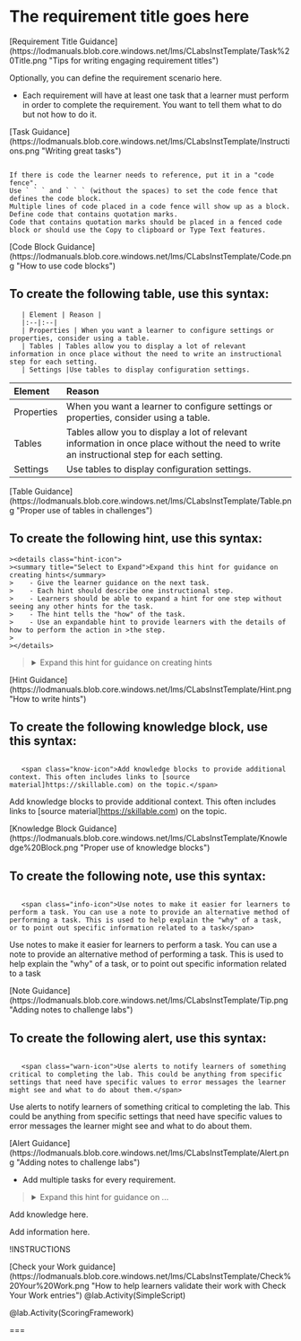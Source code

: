 # The requirement title goes here

<span class="guidance">
[Requirement Title Guidance](https://lodmanuals.blob.core.windows.net/lms/CLabsInstTemplate/Task%20Title.png "Tips for writing engaging requirement titles")
</span>

Optionally, you can define the requirement scenario here.

- Each requirement will have at least one task that a learner must perform in order to complete the requirement. You want to tell them what to do but not how to do it.

<span class="guidance">
 [Task Guidance](https://lodmanuals.blob.core.windows.net/lms/CLabsInstTemplate/Instructions.png "Writing great tasks")
</span>

```-linenums

If there is code the learner needs to reference, put it in a "code fence".
Use ` ` ` and ` ` ` (without the spaces) to set the code fence that defines the code block.
Multiple lines of code placed in a code fence will show up as a block.
Define code that contains quotation marks. 
Code that contains quotation marks should be placed in a fenced code block or should use the Copy to clipboard or Type Text features.
```

<span class="guidance">
[Code Block Guidance](https://lodmanuals.blob.core.windows.net/lms/CLabsInstTemplate/Code.png "How to use code blocks")
</span>

## To create the following table, use this syntax:

```
   | Element | Reason |
   |:--|:--|
   | Properties | When you want a learner to configure settings or properties, consider using a table. 
   | Tables | Tables allow you to display a lot of relevant information in once place without the need to write an instructional step for each setting. 
   | Settings |Use tables to display configuration settings. 
```

   | Element | Reason |
   |:--|:--|
   | Properties | When you want a learner to configure settings or properties, consider using a table. 
   | Tables | Tables allow you to display a lot of relevant information in once place without the need to write an instructional step for each setting. 
   | Settings |Use tables to display configuration settings. 

<span class="guidance">
 [Table Guidance](https://lodmanuals.blob.core.windows.net/lms/CLabsInstTemplate/Table.png "Proper use of tables in challenges")
</span>

## To create the following hint, use this syntax:
```
><details class="hint-icon">
><summary title="Select to Expand">Expand this hint for guidance on creating hints</summary>
>    - Give the learner guidance on the next task.
>    - Each hint should describe one instructional step. 
>    - Learners should be able to expand a hint for one step without seeing any other hints for the task.
>    - The hint tells the "how" of the task.
>    - Use an expandable hint to provide learners with the details of how to perform the action in >the step. 
>   
></details>

```

><details class="hint-icon">
><summary title="Select to Expand">Expand this hint for guidance on creating hints</summary>
>    - Give the learner guidance on the next task.
>    - Each hint should describe one instructional step. 
>    - Learners should be able to expand a hint for one step without seeing any other hints for the task.
>    - The hint tells the "how" of the task.
>    - Use an expandable hint to provide learners with the details of how to perform the action in >the step. 
>   
></details>

<span class="guidance">
[Hint Guidance](https://lodmanuals.blob.core.windows.net/lms/CLabsInstTemplate/Hint.png "How to write hints")
</span>

## To create the following knowledge block, use this syntax:
```

   <span class="know-icon">Add knowledge blocks to provide additional context. This often includes links to [source material]https://skillable.com) on the topic.</span>

```

   <span class="know-icon">Add knowledge blocks to provide additional context. This often includes links to [source material]https://skillable.com) on the topic.</span>

<span class="guidance">
[Knowledge Block Guidance](https://lodmanuals.blob.core.windows.net/lms/CLabsInstTemplate/Knowledge%20Block.png "Proper use of knowledge blocks")
</span>

## To create the following note, use this syntax:
```

   <span class="info-icon">Use notes to make it easier for learners to perform a task. You can use a note to provide an alternative method of performing a task. This is used to help explain the "why" of a task, or to point out specific information related to a task</span>

```

   <span class="info-icon">Use notes to make it easier for learners to perform a task. You can use a note to provide an alternative method of performing a task. This is used to help explain the "why" of a task, or to point out specific information related to a task</span>

<span class="guidance">
  [Note Guidance](https://lodmanuals.blob.core.windows.net/lms/CLabsInstTemplate/Tip.png "Adding notes to challenge labs")
</span>


## To create the following alert, use this syntax:
```

   <span class="warn-icon">Use alerts to notify learners of something critical to completing the lab. This could be anything from specific settings that need have specific values to error messages the learner might see and what to do about them.</span>

```

   <span class="warn-icon">Use alerts to notify learners of something critical to completing the lab. This could be anything from specific settings that need have specific values to error messages the learner might see and what to do about them.</span>

<span class="guidance">
  [Alert Guidance](https://lodmanuals.blob.core.windows.net/lms/CLabsInstTemplate/Alert.png "Adding notes to challenge labs")
</span>



- Add multiple tasks for every requirement.

>   <details class="hint-icon">
>   <summary title="Select to Expand">Expand this hint for guidance on ...</summary>
>   Give the learner guidance on the next task.
>   </details>

   <span class="know-icon">Add knowledge here.</span>

   <span class="info-icon">Add information here.</span>
>

!INSTRUCTIONS[](https://raw.githubusercontent.com/LODSContent/Challenge-V2-Framework/master/Templates/LevelSpecific/Checks/@lab.Variable(difficulty).md)

<span class="guidance">
[Check your Work guidance](https://lodmanuals.blob.core.windows.net/lms/CLabsInstTemplate/Check%20Your%20Work.png "How to help learners validate their work with Check Your Work entries")
</span>
 @lab.Activity(SimpleScript) 

 @lab.Activity(ScoringFramework)

 ===
